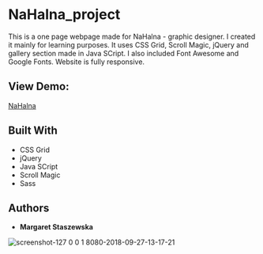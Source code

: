 # NaHalna_project
This is a one page webpage made for NaHalna - graphic designer.
I created it mainly for learning purposes.
It uses CSS Grid, Scroll Magic, jQuery and gallery section made in Java SCript.
I also included Font Awesome and Google Fonts.
Website is fully responsive.

## View Demo:
[NaHalna](https://megfan.github.io/NaHalna_project/)

## Built With

* CSS Grid
* jQuery
* Java SCript
* Scroll Magic
* Sass

## Authors

* **Margaret Staszewska**


![screenshot-127 0 0 1 8080-2018-09-27-13-17-21](https://user-images.githubusercontent.com/35031023/46147922-197f6700-c267-11e8-852f-484395901076.png)
